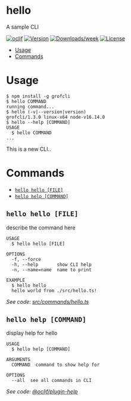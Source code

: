 hello
=====

A sample CLI

[![oclif](https://img.shields.io/badge/cli-oclif-brightgreen.svg)](https://oclif.io)
[![Version](https://img.shields.io/npm/v/hello.svg)](https://npmjs.org/package/hello)
[![Downloads/week](https://img.shields.io/npm/dw/hello.svg)](https://npmjs.org/package/hello)
[![License](https://img.shields.io/npm/l/hello.svg)](https://github.com/grof/hello-cli/blob/master/package.json)

<!-- toc -->
* [Usage](#usage)
* [Commands](#commands)
<!-- tocstop -->
# Usage
<!-- usage -->
```sh-session
$ npm install -g grofcli
$ hello COMMAND
running command...
$ hello (-v|--version|version)
grofcli/1.3.0 linux-x64 node-v16.14.0
$ hello --help [COMMAND]
USAGE
  $ hello COMMAND
...
```
<!-- usagestop -->

This is a new CLI..

# Commands
<!-- commands -->
* [`hello hello [FILE]`](#hello-hello-file)
* [`hello help [COMMAND]`](#hello-help-command)

## `hello hello [FILE]`

describe the command here

```
USAGE
  $ hello hello [FILE]

OPTIONS
  -f, --force
  -h, --help       show CLI help
  -n, --name=name  name to print

EXAMPLE
  $ hello hello
  hello world from ./src/hello.ts!
```

_See code: [src/commands/hello.ts](https://github.com/grof/hello-cli/blob/v1.3.0/src/commands/hello.ts)_

## `hello help [COMMAND]`

display help for hello

```
USAGE
  $ hello help [COMMAND]

ARGUMENTS
  COMMAND  command to show help for

OPTIONS
  --all  see all commands in CLI
```

_See code: [@oclif/plugin-help](https://github.com/oclif/plugin-help/blob/v3.2.18/src/commands/help.ts)_
<!-- commandsstop -->
